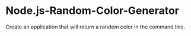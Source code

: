 # Node.js-Random-Color-Generator
Create an application that will return a random color in the command line.
